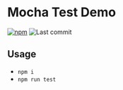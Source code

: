 # Mocha Test Demo
[![npm](https://img.shields.io/npm/v/mocha-demo)](https://www.npmjs.com/package/mocha-demo)
![Last commit](https://img.shields.io/github/last-commit/dm-grinko/mocha-demo)

## Usage

- `npm i`
- `npm run test`
